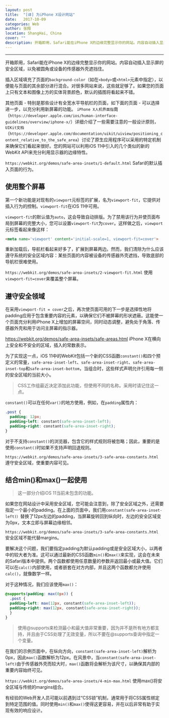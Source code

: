 ```yaml
---
layout: post
title:  "[译] 为iPhone X设计网站"
date:   2017-10-09
categories: Web
author: 张翔
location: ShangHai, China
cover: ""
description: 开箱即用，Safari能在iPhone X的边缘完整显示你的网站。内容自动插入显示屏的安全区域，以免被圆角或设备的传感器外壳遮挡住。
---
```

---
开箱即用，Safari能在iPhone X的边缘完整显示你的网站。内容自动插入显示屏的安全区域，以免被圆角或设备的传感器外壳遮挡住。

插入区域填充了页面的`background-color`（如在`<body>`或`<html>`元素中指定），以便能与页面的其余部分进行混合。对很多网站来说，这些就足够了。如果您的页面上只有文本和图像上方的实体背景颜色，默认的插图将看起来不错。

其他页面 - 特别是那些设计有全宽水平导航栏的页面，如下面的页面 - 可以选择进一步，以充分利用新屏幕的功能。 `iPhone X人机界面指`南（`https://developer.apple.com/ios/human-interface-guidelines/overview/iphone-x/`）详细介绍了一些需要注意的一般设计原则，`UIKit文档`（`https://developer.apple.com/documentation/uikit/uiview/positioning_content_relative_to_the_safe_area`）讨论了原生应用程序可以采用的特定机制来确保它们看起来很好。您的网站可以利用iOS 11中引入的几个类似的新的WebKit API来充分利用显示器的边缘特性。


`https://webkit.org/demos/safe-area-insets/1-default.html`
Safari的默认插入页面的行为。

## 使用整个屏幕

第一个新功能是对现有的`viewport`元标签的扩展，名为`viewport-fit`，它提供对插入行为的控制。`viewport-fit`在iOS 11中可用。

`viewport-fit`的默认值为`auto`，这会导致自动排版。为了禁用该行为并使页面布局到屏幕的完整大小，您可以设置`viewport-fit`为`cover`。这样做之后，`viewport`元标签看起来像这样：

```html
<meta name='viewport' content='initial-scale=1, viewport-fit=cover'>
```

重新加载后，导航栏看起来好多了，扩展到屏幕两边。然而，我们清除为什么应该遵守系统的安全区域内容：某些页面的内容被设备的传感器外壳遮挡，导致底部的导航栏很难使用。

`https://webkit.org/demos/safe-area-insets/2-viewport-fit.html`
使用 `viewport-fit=cover`来覆盖整个屏幕。

## 遵守安全领域

在采用`viewport-fit = cover`之后，再次使页面可用的下一步是选择性地将padding应用于包含重要内容的元素，以确保它们不被屏幕的形状遮蔽。这能使一个页面充分利用iPhone X上增加的屏幕空间，同时动态调整，避免处于角落、传感器外壳和用于访问主屏幕的指示器。

https://webkit.org/demos/safe-area-insets/safe-areas.html
iPhone X在横向上安全和不安全的区域，插入的常数表示。

为了实现这一点，iOS 11中的WebKit包括一个新的CSS函数`constant()`和四个预定义的常量，`safe-area-inset-left`、`safe-area-inset-right`、`safe-area-inset-top`和`safe-area-inset-bottom`，当组合时，这些样式声明允许引用每一侧的安全区域的当前大小。

>CSS工作组最近决定添加此功能，但使用不同的名称。采用时请记住这一点。

`constant()`可以在任何`var()`的地方使用，例如，在`padding`属性内：

```css
.post {
  padding: 12px;
  padding-left: constant(safe-area-inset-left);
  padding-right: constant(safe-area-inset-right);
}
```

对于不支持`constant()`的浏览器，包含它的样式规则将被忽略；因此，重要的是使用`constant()`时如果不支持声明回退规则。

`https://webkit.org/demos/safe-area-insets/3-safe-area-constants.html`
遵守安全区域，使重要内容可见。

## 结合min()和max()一起使用

>这一部分介绍iOS 11当前未包含的功能。

如果您在网站设计中采用安全区域，您可能会注意到，除了安全区域之外，还需要指定一个最小的padding。在上面的页面中，我们用`constant(safe-area-inset-left)）`替换了12px左边的padding，当屏幕旋转回到纵向时，左边的安全区域变为0px，文本立即与屏幕边缘相邻。

`https://webkit.org/demos/safe-area-insets/3-safe-area-constants.html`
安全区域不能代替margins。

要解决这个问题，我们要指定padding为默认padding或是安全区域大小，以两者中的较大者为准。这可以通过最新的CSS函数`min()`和`max()`来实现，这会在未来的Safari版本中提供。两个函数都使用任意数量的参数并返回最小或最大值。它们可以在`calc()`内部使用，或者嵌套在对方内部，并且这两个函数都允许使用`calc()`，就像数学一样。

对于这种情况，我们应该使用`max()`：

```css
@supports(padding: max(0px)) {
  .post {
  padding-left: max(12px, constant(safe-area-inset-left));
  padding-right: max(12px, constant(safe-area-inset-right));
  }
}
```

>使用@supports来检测最小和最大值非常重要，因为并不是所有地方都支持，并且由于CSS处理了无效变量，所以不要在@supports查询中指定一个变量。

在我们的示例页面中，在纵向方向，`constant(safe-area-inset-left)`解析为0px，因此`max()`函数解析为12px。在风景中，当`constant(safe-area-inset-left)`由于传感器外壳而较大时，`max()`函数将会解析为该尺寸，以确保其内部的重要内容始终可见。

`https://webkit.org/demos/safe-area-insets/4-min-max.html`
使用max()将安全区域与传统的margins组合。

有经验的Web开发人员可能以前遇到过“CSS锁”机制，通常用于将CSS属性绑定到特定范围的值。同时使用`min()`和`max()`使得这更容易，并在以后非常有助于实现有效的响应设计。
